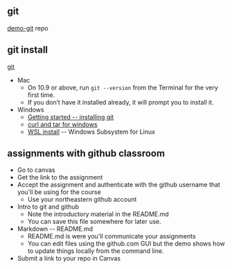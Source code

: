 
## git

[demo-git](./demo-git) repo

## git install

[git](https://git-scm.com/book/en/v2/Getting-Started-Installing-Git)

* Mac
  * On 10.9 or above, run `git --version` from the Terminal for the very first time.
  * If you don’t have it installed already, it will prompt you to install it.
* Windows
  * [Getting started -- installing git](https://git-scm.com/book/en/v2/Getting-Started-Installing-Git)
  * [curl and tar for windows](https://devblogs.microsoft.com/commandline/tar-and-curl-come-to-windows/)
  * [WSL install](https://docs.microsoft.com/en-us/windows/wsl/install) -- Windows Subsystem for Linux

## assignments with github classroom

* Go to canvas
* Get the link to the assignment
* Accept the assignment and authenticate with the github username that you'll be using for the course
  * Use your northeastern github account
* Intro to git and github
  * Note the introductory material in the README.md
  * You can save this file somewhere for later use.
* Markdown -- README.md
  * README.md is were you'll communicate your assignments
  * You can edit files using the github.com GUI but the demo shows how to update things locally from the command line.
* Submit a link to your repo in Canvas
